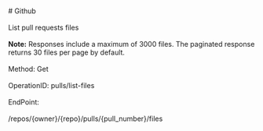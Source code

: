 <br>#     Github</br>
<br>List pull requests files</br>
<br>**Note:** Responses include a maximum of 3000 files. The paginated response returns 30 files per page by default.</br>
<br>Method: Get</br>
<br>OperationID: pulls/list-files</br>
<br>EndPoint:</br>
<br>/repos/{owner}/{repo}/pulls/{pull_number}/files</br>
